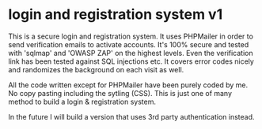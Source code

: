 # login and registration system v1

This is a secure login and registration system. It uses PHPMailer in order to send verification emails to activate accounts. It's 100% secure and tested with 'sqlmap' and 'OWASP ZAP' on the highest levels. Even the verification link has been tested against SQL injections etc. It covers error codes nicely and randomizes the background on each visit as well.

All the code written except for PHPMailer have been purely coded by me. No copy pasting including the sytling (CSS).
This is just one of many method to build a login & registration system. 

In the future I will build a version that uses 3rd party authentication instead.
